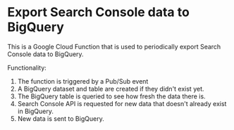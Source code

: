 # Export Search Console data to BigQuery

This is a Google Cloud Function that is used to periodically export Search Console data to BigQuery.

Functionality:
1. The function is triggered by a Pub/Sub event
2. A BigQuery dataset and table are created if they didn't exist yet.
3. The BigQuery table is queried to see how fresh the data there is.
4. Search Console API is requested for new data that doesn't already exist in BigQuery.
5. New data is sent to BigQuery.